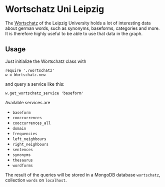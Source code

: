 # Wortschatz Uni Leipzig

The [Wortschatz](http://wortschatz.uni-leipzig.de) of the Leipzig University holds a lot of interesting data about german words, such as synonyms, baseforms, categories and more. It is therefore highly useful to be able to use that data in the graph.

## Usage

Just initialize the Wortschatz class with

    require './wortschatz'
    w = Wortschatz.new

and query a service like this:

    w.get_wortschatz_service 'baseform'

Available services are

- `baseform`
- `cooccurrences`
- `cooccurrences_all`
- `domain`
- `frequencies`
- `left_neighbours`
- `right_neighbours`
- `sentences`
- `synonyms`
- `thesaurus`
- `wordforms`

The result of the queries will be stored in a MongoDB database `wortschatz`, collection `words` on `localhost`.

